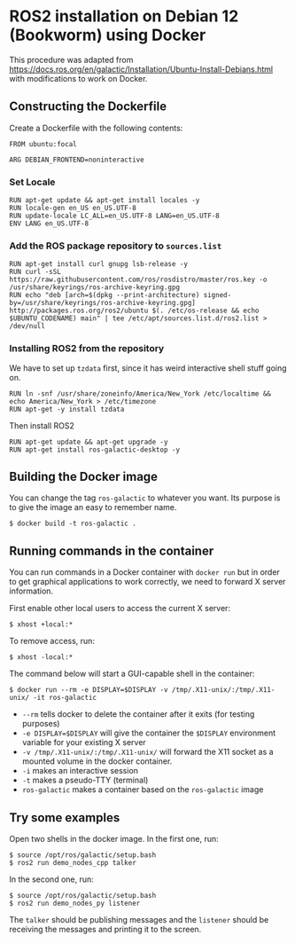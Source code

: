  # ROS2 installation on Debian 12 (Bookworm) using Docker
This procedure was adapted from https://docs.ros.org/en/galactic/Installation/Ubuntu-Install-Debians.html with modifications to work on Docker.

## Constructing the Dockerfile
Create a Dockerfile with the following contents:

```
FROM ubuntu:focal

ARG DEBIAN_FRONTEND=noninteractive
```

### Set Locale
```
RUN apt-get update && apt-get install locales -y
RUN locale-gen en_US en_US.UTF-8
RUN update-locale LC_ALL=en_US.UTF-8 LANG=en_US.UTF-8
ENV LANG en_US.UTF-8
```

### Add the ROS package repository to `sources.list`
```
RUN apt-get install curl gnupg lsb-release -y
RUN curl -sSL https://raw.githubusercontent.com/ros/rosdistro/master/ros.key -o /usr/share/keyrings/ros-archive-keyring.gpg
RUN echo "deb [arch=$(dpkg --print-architecture) signed-by=/usr/share/keyrings/ros-archive-keyring.gpg] http://packages.ros.org/ros2/ubuntu $(. /etc/os-release && echo $UBUNTU_CODENAME) main" | tee /etc/apt/sources.list.d/ros2.list > /dev/null
```
### Installing ROS2 from the repository
We have to set up `tzdata` first, since it has weird interactive shell stuff going on.
```
RUN ln -snf /usr/share/zoneinfo/America/New_York /etc/localtime && echo America/New_York > /etc/timezone
RUN apt-get -y install tzdata
```
Then install ROS2
```
RUN apt-get update && apt-get upgrade -y
RUN apt-get install ros-galactic-desktop -y
```

## Building the Docker image
You can change the tag `ros-galactic` to whatever you want. Its purpose is to give the image an easy to remember name.
```
$ docker build -t ros-galactic .
```

## Running commands in the container
You can run commands in a Docker container with `docker run` but in order to get graphical applications to work correctly, we need to forward X server information.

First enable other local users to access the current X server:
```
$ xhost +local:*
```

To remove access, run:
```
$ xhost -local:*
```

The command below will start a GUI-capable shell in the container:
```
$ docker run --rm -e DISPLAY=$DISPLAY -v /tmp/.X11-unix/:/tmp/.X11-unix/ -it ros-galactic
```

* `--rm` tells docker to delete the container after it exits (for testing purposes)
* `-e DISPLAY=$DISPLAY` will give the container the `$DISPLAY` environment variable for your existing X server
* `-v /tmp/.X11-unix/:/tmp/.X11-unix/` will forward the X11 socket as a mounted volume in the docker container.
* `-i` makes an interactive session
* `-t` makes a pseudo-TTY (terminal)
* `ros-galactic` makes a container based on the `ros-galactic` image

## Try some examples
Open two shells in the docker image. In the first one, run:
```
$ source /opt/ros/galactic/setup.bash
$ ros2 run demo_nodes_cpp talker
```

In the second one, run:
```
$ source /opt/ros/galactic/setup.bash
$ ros2 run demo_nodes_py listener
```
The `talker` should be publishing messages and the `listener` should be receiving the messages and printing it to the screen.
